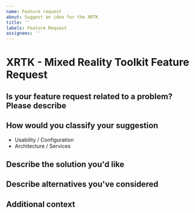 ```yaml
---
name: Feature request
about: Suggest an idea for the XRTK
title: ''
labels: Feature Request
assignees: ''
---
```


# XRTK - Mixed Reality Toolkit Feature Request

## Is your feature request related to a problem? Please describe

<!-- Please provide a clear and concise description of what the problem is.
E.g. I'm always frustrated when [...] -->

## How would you classify your suggestion
<!-- What type of enhancement is it, e.g: -->

- Usability / Configuration
- Architecture / Services

## Describe the solution you'd like

<!-- A clear and concise description of what you want to happen. -->

## Describe alternatives you've considered

<!-- A clear and concise description of any alternative solutions or features you've considered. -->

## Additional context

<!-- Add any other context or screenshots about the feature request here. -->
